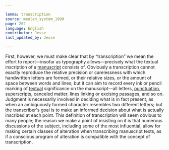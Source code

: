 ```yaml
---

lemma: transcription
source: meulen_system_1999
page: 202
language: English
contributor: Jesse
last_updated_by: Jesse

---
```

First, however, we must make clear that by “transcription” we mean the effort to report—insofar
as typography allows—precisely what the textual inscription of a [manuscript](manuscript.html) consists of.
Obviously a transcription cannot exactly reproduce the relative precision or carelessness with
which handwritten letters are formed, or their relative sizes, or the amount of space between
words and lines; but it can aim to record every ink or pencil marking of [textual](text.html) significance on the
manuscript—all letters, [punctuation](punctuation.html), superscripts, canceled matter, lines linking or excising
passages, and so on. Judgment is necessarily involved in deciding what is in fact present, as when
an ambiguously formed character resembles two different letters; but the transcriber's goal is to
make an informed decision about what is actually inscribed at each point. This definition of
transcription will seem obvious to many people; the reason we make a point of insisting on it is
that numerous discussions of the subject, including some of the most influential, allow for making
certain classes of alteration when transcribing manuscript texts, as if a conscious program of alteration is
compatible with the concept of transcription.
